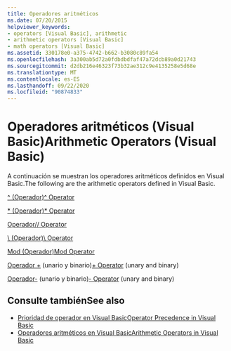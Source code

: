 ```yaml
---
title: Operadores aritméticos
ms.date: 07/20/2015
helpviewer_keywords:
- operators [Visual Basic], arithmetic
- arithmetic operators [Visual Basic]
- math operators [Visual Basic]
ms.assetid: 330178e0-a375-4742-b662-b3080c89fa54
ms.openlocfilehash: 3a300ab5d72a0fdbdbdfaf47a72dcb89a0d21743
ms.sourcegitcommit: d2db216e46323f73b32ae312c9e4135258e5d68e
ms.translationtype: MT
ms.contentlocale: es-ES
ms.lasthandoff: 09/22/2020
ms.locfileid: "90874833"
---
```

# <a name="arithmetic-operators-visual-basic"></a><span data-ttu-id="1059a-102">Operadores aritméticos (Visual Basic)</span><span class="sxs-lookup"><span data-stu-id="1059a-102">Arithmetic Operators (Visual Basic)</span></span>

<span data-ttu-id="1059a-103">A continuación se muestran los operadores aritméticos definidos en Visual Basic.</span><span class="sxs-lookup"><span data-stu-id="1059a-103">The following are the arithmetic operators defined in Visual Basic.</span></span>  
  
 [<span data-ttu-id="1059a-104">^ (Operador)</span><span class="sxs-lookup"><span data-stu-id="1059a-104">^ Operator</span></span>](exponentiation-operator.md)  
  
 [<span data-ttu-id="1059a-105">\* (Operador)</span><span class="sxs-lookup"><span data-stu-id="1059a-105">\* Operator</span></span>](multiplication-operator.md)  
  
 [<span data-ttu-id="1059a-106">Operador/</span><span class="sxs-lookup"><span data-stu-id="1059a-106">/ Operator</span></span>](floating-point-division-operator.md)  
  
 [<span data-ttu-id="1059a-107">\ (Operador)</span><span class="sxs-lookup"><span data-stu-id="1059a-107">\ Operator</span></span>](integer-division-operator.md)  
  
 [<span data-ttu-id="1059a-108">Mod (Operador)</span><span class="sxs-lookup"><span data-stu-id="1059a-108">Mod Operator</span></span>](mod-operator.md)  
  
 <span data-ttu-id="1059a-109">[Operador +](addition-operator.md) (unario y binario)</span><span class="sxs-lookup"><span data-stu-id="1059a-109">[+ Operator](addition-operator.md) (unary and binary)</span></span>  
  
 <span data-ttu-id="1059a-110">[Operador-](subtraction-operator.md) (unario y binario)</span><span class="sxs-lookup"><span data-stu-id="1059a-110">[- Operator](subtraction-operator.md) (unary and binary)</span></span>  
  
## <a name="see-also"></a><span data-ttu-id="1059a-111">Consulte también</span><span class="sxs-lookup"><span data-stu-id="1059a-111">See also</span></span>

- [<span data-ttu-id="1059a-112">Prioridad de operador en Visual Basic</span><span class="sxs-lookup"><span data-stu-id="1059a-112">Operator Precedence in Visual Basic</span></span>](operator-precedence.md)
- [<span data-ttu-id="1059a-113">Operadores aritméticos en Visual Basic</span><span class="sxs-lookup"><span data-stu-id="1059a-113">Arithmetic Operators in Visual Basic</span></span>](../../programming-guide/language-features/operators-and-expressions/arithmetic-operators.md)
